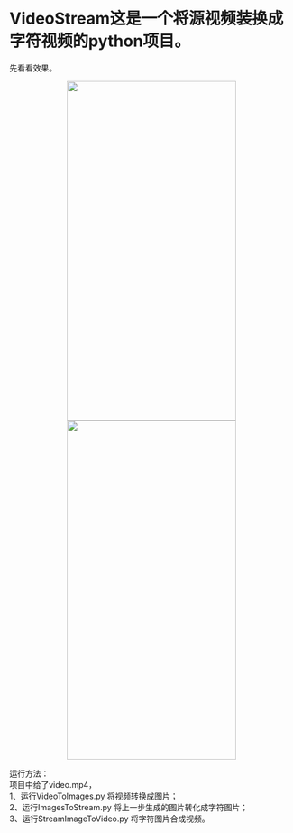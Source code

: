 # VideoStream这是一个将源视频装换成字符视频的python项目。  

先看看效果。  
<div align=center><img width="300" height="600" src="https://github.com/ygy-open/VideoStream/blob/master/screenshot/43.jpg"/></div>  
<div align=center><img width="300" height="600" src="https://github.com/ygy-open/VideoStream/blob/master/screenshot/stream43.jpg"/></div>  


运行方法：  
项目中给了video.mp4，  
1、运行VideoToImages.py 将视频转换成图片；    
2、运行ImagesToStream.py 将上一步生成的图片转化成字符图片；  
3、运行StreamImageToVideo.py 将字符图片合成视频。  

